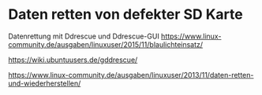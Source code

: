 # Daten retten von defekter SD Karte

Datenrettung mit Ddrescue und Ddrescue-GUI
https://www.linux-community.de/ausgaben/linuxuser/2015/11/blaulichteinsatz/

https://wiki.ubuntuusers.de/gddrescue/

https://www.linux-community.de/ausgaben/linuxuser/2013/11/daten-retten-und-wiederherstellen/
